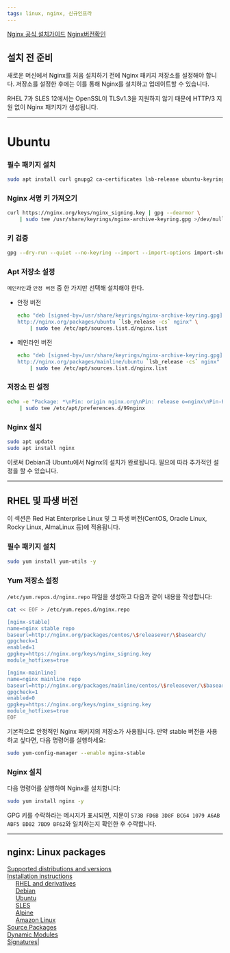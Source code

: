 ```yaml
---
tags: linux, nginx, 신규인프라
---
```

[Nginx 공식 설치가이드](https://nginx.org/en/linux_packages.html#instructions)
[Nginx버전확인](https://nginx.org/en/download.html)
## 설치 전 준비
새로운 머신에서 Nginx를 처음 설치하기 전에 Nginx 패키지 저장소를 설정해야 합니다. 저장소를 설정한 후에는 이를 통해 Nginx를 설치하고 업데이트할 수 있습니다.

RHEL 7과 SLES 12에서는 OpenSSL이 TLSv1.3을 지원하지 않기 때문에 HTTP/3 지원 없이 Nginx 패키지가 생성됩니다.

---
# Ubuntu

### 필수 패키지 설치

```bash
sudo apt install curl gnupg2 ca-certificates lsb-release ubuntu-keyring
```

### Nginx 서명 키 가져오기

```bash
curl https://nginx.org/keys/nginx_signing.key | gpg --dearmor \
    | sudo tee /usr/share/keyrings/nginx-archive-keyring.gpg >/dev/null
```

### 키 검증

```bash
gpg --dry-run --quiet --no-keyring --import --import-options import-show /usr/share/keyrings/nginx-archive-keyring.gpg
```

### Apt 저장소 설정
`메인라인`과 `안정 버전` 중 한 가지만 선택해 설치해야 한다.
- 안정 버전
    ```bash
    echo "deb [signed-by=/usr/share/keyrings/nginx-archive-keyring.gpg] \
    http://nginx.org/packages/ubuntu `lsb_release -cs` nginx" \
        | sudo tee /etc/apt/sources.list.d/nginx.list
    ```

- 메인라인 버전
    ```bash
    echo "deb [signed-by=/usr/share/keyrings/nginx-archive-keyring.gpg] \
    http://nginx.org/packages/mainline/ubuntu `lsb_release -cs` nginx" \
        | sudo tee /etc/apt/sources.list.d/nginx.list
    ```

### 저장소 핀 설정

```bash
echo -e "Package: *\nPin: origin nginx.org\nPin: release o=nginx\nPin-Priority: 900\n" \
    | sudo tee /etc/apt/preferences.d/99nginx
```

### Nginx 설치

```bash
sudo apt update
sudo apt install nginx
```

이로써 Debian과 Ubuntu에서 Nginx의 설치가 완료됩니다. 필요에 따라 추가적인 설정을 할 수 있습니다.

---


## RHEL 및 파생 버전
이 섹션은 Red Hat Enterprise Linux 및 그 파생 버전(CentOS, Oracle Linux, Rocky Linux, AlmaLinux 등)에 적용됩니다.

### 필수 패키지 설치
```bash
sudo yum install yum-utils -y
```

### Yum 저장소 설정
`/etc/yum.repos.d/nginx.repo` 파일을 생성하고 다음과 같이 내용을 작성합니다:

```bash
cat << EOF > /etc/yum.repos.d/nginx.repo

[nginx-stable]
name=nginx stable repo
baseurl=http://nginx.org/packages/centos/\$releasever/\$basearch/
gpgcheck=1
enabled=1
gpgkey=https://nginx.org/keys/nginx_signing.key
module_hotfixes=true

[nginx-mainline]
name=nginx mainline repo
baseurl=http://nginx.org/packages/mainline/centos/\$releasever/\$basearch/
gpgcheck=1
enabled=0
gpgkey=https://nginx.org/keys/nginx_signing.key
module_hotfixes=true
EOF
```

기본적으로 안정적인 Nginx 패키지의 저장소가 사용됩니다. 만약 stable 버전을 사용하고 싶다면, 다음 명령어를 실행하세요:

```bash
sudo yum-config-manager --enable nginx-stable
```

### Nginx 설치
다음 명령어를 실행하여 Nginx를 설치합니다:

```bash
sudo yum install nginx -y
```

GPG 키를 수락하라는 메시지가 표시되면, 지문이 `573B FD6B 3D8F BC64 1079 A6AB ABF5 BD82 7BD9 BF62`와 일치하는지 확인한 후 수락합니다.

---
## nginx: Linux packages
[Supported distributions and versions](https://nginx.org/en/linux_packages.html#distributions)  <br>[Installation instructions](https://nginx.org/en/linux_packages.html#instructions)  <br>     [RHEL and derivatives](https://nginx.org/en/linux_packages.html#RHEL)  <br>     [Debian](https://nginx.org/en/linux_packages.html#Debian)  <br>     [Ubuntu](https://nginx.org/en/linux_packages.html#Ubuntu)  <br>     [SLES](https://nginx.org/en/linux_packages.html#SLES)  <br>     [Alpine](https://nginx.org/en/linux_packages.html#Alpine)  <br>     [Amazon Linux](https://nginx.org/en/linux_packages.html#Amazon-Linux)  <br>[Source Packages](https://nginx.org/en/linux_packages.html#sourcepackages)  <br>[Dynamic Modules](https://nginx.org/en/linux_packages.html#dynmodules)  <br>[Signatures](https://nginx.org/en/linux_packages.html#signatures)|